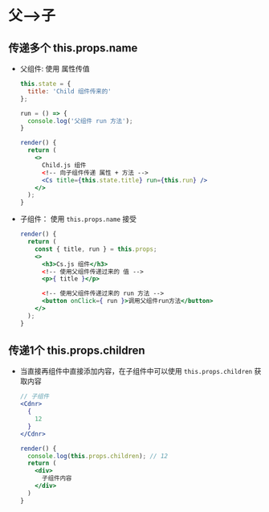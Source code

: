 # 父-->子

## 传递多个 this.props.name

- 父组件: 使用 属性传值

    ```jsx
    this.state = {
      title: 'Child 组件传来的'
    };

    run = () => {
      console.log('父组件 run 方法');
    }

    render() {
      return (
        <>
          Child.js 组件
          <!-- 向子组件传递 属性 + 方法 -->
          <Cs title={this.state.title} run={this.run} />
        </>
      );
    }
    ```

- 子组件： 使用 `this.props.name` 接受

    ```jsx
    render() {
      return (
        const { title, run } = this.props;
        <>
          <h3>Cs.js 组件</h3>
          <!-- 使用父组件传递过来的 值 -->
          <p>{ title }</p>

          <!-- 使用父组件传递过来的 run 方法 -->
          <button onClick={ run }>调用父组件run方法</button>
        </>
      );
    }
    ```

## 传递1个 this.props.children

- 当直接再组件中直接添加内容，在子组件中可以使用 `this.props.children` 获取内容

    ```jsx
    // 子组件
    <Cdnr>
      {
        12
      }
    </Cdnr>
    ```

    ```jsx
    render() {
      console.log(this.props.children); // 12
      return (
        <div>
          子组件内容
        </div>
      )
    }
    ```
